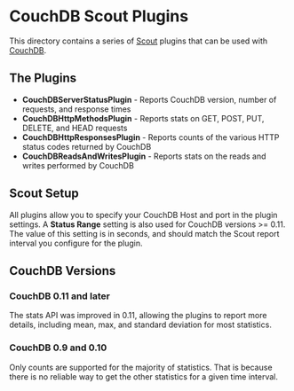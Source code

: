 # CouchDB Scout Plugins

This directory contains a series of [Scout](http://scoutapp.com) plugins that can be used with [CouchDB](http://couchdb.apache.org/).

## The Plugins

* **CouchDBServerStatusPlugin** - Reports CouchDB version, number of requests, and response times
* **CouchDBHttpMethodsPlugin** - Reports stats on GET, POST, PUT, DELETE, and HEAD requests
* **CouchDBHttpResponsesPlugin** - Reports counts of the various HTTP status codes returned by CouchDB
* **CouchDBReadsAndWritesPlugin** - Reports stats on the reads and writes performed by CouchDB

## Scout Setup
All plugins allow you to specify your CouchDB Host and port in the plugin settings.  A **Status Range** setting is also used for CouchDB versions >= 0.11.
The value of this setting is in seconds, and should match the Scout report interval you configure for the plugin.

## CouchDB Versions

### CouchDB 0.11 and later
The stats API was improved in 0.11, allowing the plugins to report more details, including mean, max, and standard deviation for most statistics.
 
### CouchDB 0.9 and 0.10
Only counts are supported for the majority of statistics.  That is because there is no reliable way to get the other statistics for a given time interval.

